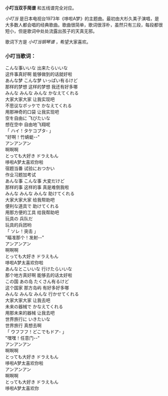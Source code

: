 

**小叮当双手简谱** 和五线谱完全对应。

_小叮当_
是日本电视台1973年《哆啦A梦》的主题曲。最初由大杉久美子演唱，是大多数人都会唱的经典歌曲。歌曲很简单，歌词很淳朴，虽然只有三段，每段都很短小，但是歌词中处处流露出孩子的天真无邪。

歌词下方是 _小叮当钢琴谱_ ，希望大家喜欢。

### 小叮当歌词：

こんな事いいな 出来たらいいな  
这件事真好啊 能够做到的话就好啦  
あんな梦 こんな梦 いっぱい有るけど  
那样的梦想 这样的梦想 我还有好多哪  
みんな みんな みんな かなえてくれる  
大家大家大家 让我实现吧  
不思议なポッケで かなえてくれる  
用那神奇的口袋 让我实现吧  
空を自由に 飞びたいな  
想在空中 自由地飞翔呢  
「 ハイ！タケコプタ- 」  
"好啊！竹蜻蜓--"  
アンアンアン  
啊啊啊  
とっても大好き ドラえもん  
哆啦A梦太喜欢你啦  
宿题当番 试验におつかい  
作业习题加考试  
あんな事 こんな事 大変だけど  
那样的事 这样的事 真是难倒我啦  
みんな みんな みんな 助けてくれる  
大家大家大家 给我帮助吧  
便利な道具で 助けてくれる  
用那方便的工具 给我帮助吧  
玩具の 兵队だ  
玩具的兵团哟  
「 ソレ！突击 」  
"瞄准那个！发射--"  
アンアンアン  
啊啊啊  
とっても大好き ドラえもん  
哆啦A梦太喜欢你啦  
あんなとこいいな 行けたらいいな  
那个地方真好啊 能够去的话太好啦  
この国 あの岛 たくさん有るけど  
这个国家 那方岛屿 有好多好多哪  
みんな みんな みんな 行かせてくれる  
大家大家大家 让我去吧  
未来の器械で かなえてくれる  
用那未来的器械 让我去吧  
世界旅行に いきたいな  
世界旅行 真想去啊  
「 ウフフフ！どこでもドア- 」  
"嘿嘿！任意门--"  
アンアンアン  
啊啊啊  
とっても大好き ドラえもん  
哆啦A梦太喜欢你啦  
アンアンアン  
啊啊啊  
とっても大好き ドラえもん  
哆啦A梦太喜欢你

